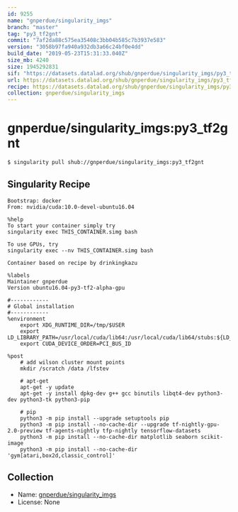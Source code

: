 ```yaml
---
id: 9255
name: "gnperdue/singularity_imgs"
branch: "master"
tag: "py3_tf2gnt"
commit: "7af2da88c575ea35408c3bb04b585c7b3937e583"
version: "3058b97fa940a932db3a66c24bf0e4dd"
build_date: "2019-05-23T15:31:33.040Z"
size_mb: 4240
size: 1945292831
sif: "https://datasets.datalad.org/shub/gnperdue/singularity_imgs/py3_tf2gnt/2019-05-23-7af2da88-3058b97f/3058b97fa940a932db3a66c24bf0e4dd.simg"
url: https://datasets.datalad.org/shub/gnperdue/singularity_imgs/py3_tf2gnt/2019-05-23-7af2da88-3058b97f/
recipe: https://datasets.datalad.org/shub/gnperdue/singularity_imgs/py3_tf2gnt/2019-05-23-7af2da88-3058b97f/Singularity
collection: gnperdue/singularity_imgs
---
```


# gnperdue/singularity_imgs:py3_tf2gnt

```bash
$ singularity pull shub://gnperdue/singularity_imgs:py3_tf2gnt
```

## Singularity Recipe

```singularity
Bootstrap: docker
From: nvidia/cuda:10.0-devel-ubuntu16.04

%help
To start your container simply try
singularity exec THIS_CONTAINER.simg bash

To use GPUs, try
singularity exec --nv THIS_CONTAINER.simg bash

Container based on recipe by drinkingkazu

%labels
Maintainer gnperdue
Version ubuntu16.04-py3-tf2-alpha-gpu

#------------
# Global installation
#------------
%environment
    export XDG_RUNTIME_DIR=/tmp/$USER
    export LD_LIBRARY_PATH=/usr/local/cuda/lib64:/usr/local/cuda/lib64/stubs:${LD_LIBRARY_PATH}
    export CUDA_DEVICE_ORDER=PCI_BUS_ID

%post
    # add wilson cluster mount points
    mkdir /scratch /data /lfstev

    # apt-get
    apt-get -y update
    apt-get -y install dpkg-dev g++ gcc binutils libqt4-dev python3-dev python3-tk python3-pip

    # pip
    python3 -m pip install --upgrade setuptools pip
    python3 -m pip install --no-cache-dir --upgrade tf-nightly-gpu-2.0-preview tf-agents-nightly tfp-nightly tensorflow-datasets
    python3 -m pip install --no-cache-dir matplotlib seaborn scikit-image
    python3 -m pip install --no-cache-dir 'gym[atari,box2d,classic_control]'
```

## Collection

 - Name: [gnperdue/singularity_imgs](https://github.com/gnperdue/singularity_imgs)
 - License: None

